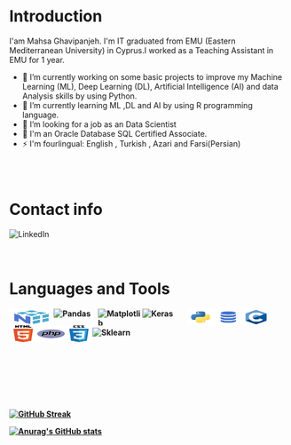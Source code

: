 # Introduction

I'am Mahsa Ghavipanjeh. I'm IT graduated from EMU (Eastern Mediterranean University) in Cyprus.I worked as a Teaching Assistant in EMU for 1 year.

- 🔭 I’m currently working on some basic projects to improve my Machine Learning (ML), Deep Learning (DL), Artificial Intelligence (AI) and data Analysis skills by using Python.  
- 🌱 I’m currently learning ML ,DL and AI by using R programming language.
- 👯 I’m looking for a job as an Data Scientist
- 🏅 I'm an Oracle Database SQL Certified Associate.
- ⚡ I'm fourlingual: English , Turkish , Azari and Farsi(Persian)

<br/><br/>

# Contact info
[<img align="left" alt="LinkedIn" width="80" src="https://github.com/melanieshi0120/melanieshi0120/blob/master/linkedin.ico" />](https://www.linkedin.com/in/mahsa-ghavipanjeh-torkamani-aabb7b231/)

<br/><b/><br/><br/>


# Languages and Tools
<img align="left" alt="Numpy" width="80px" height="30px" src="https://github.com/valohai/ml-logos/blob/master/numpy.svg" />
<img align="left" alt="Pandas" width="80px" height="30px" src="https://github.com/valohai/ml-logos/blob/master/pandas.svg" />
<img align="left" alt="Matplotlib" width="80px" height="30px" src="https://github.com/valohai/ml-logos/blob/master/matplotlib.svg" />
<img align="left" alt="Keras" width="80px" height="30px" src="https://github.com/valohai/ml-logos/blob/master/keras.svg" />
<img align="left" alt="Python"width="50px" height="30px" src="https://raw.githubusercontent.com/github/explore/80688e429a7d4ef2fca1e82350fe8e3517d3494d/topics/python/python.png" />
<img align="left" alt="SQL" width="50px" height="30px"" src="https://raw.githubusercontent.com/github/explore/80688e429a7d4ef2fca1e82350fe8e3517d3494d/topics/sql/sql.png" />
<img align="left" alt="C" width="50px" height="30px" src="https://raw.githubusercontent.com/github/explore/80688e429a7d4ef2fca1e82350fe8e3517d3494d/topics/c/c.png" />
<img align="left" alt="HTML" width="50px" height="30px" src="https://raw.githubusercontent.com/github/explore/80688e429a7d4ef2fca1e82350fe8e3517d3494d/topics/html/html.png" />
<img align="left" alt="PHP" width="50px" height="30px" src="https://raw.githubusercontent.com/github/explore/80688e429a7d4ef2fca1e82350fe8e3517d3494d/topics/php/php.png" />
<img align="left" alt="CSS" width="50px" height="30px" src="https://raw.githubusercontent.com/github/explore/80688e429a7d4ef2fca1e82350fe8e3517d3494d/topics/css/css.png" />

<br/><br/>
<img align="left" alt="Sklearn" width="150px" height="80px" src="https://github.com/valohai/ml-logos/blob/master/scikit-learn.svg" />

<br/><br/><br/><br/><br/><br/><br/>


[![GitHub Streak](https://github-readme-streak-stats.herokuapp.com/?user=MahsaghaVIPanjeh&theme=noctis-minimus)](https://git.io/streak-stats)

[![Anurag's GitHub stats](https://github-readme-stats.vercel.app/api?username=MahsaghaVIPanjeh&theme=onedark)](https://www.linkedin.com/in/mahsa-ghavipanjeh-torkamani-aabb7b231/)
